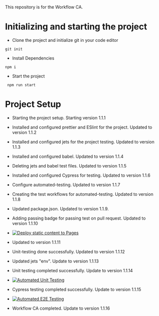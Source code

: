 This repository is for the Workflow CA.

# Initializing and starting the project

- Clone the project and initialize git in your code editor

 ```
 git init
 ```
- Install Dependencies

 ```
 npm i
 ```
 
- Start the project

```
 npm run start
 ```
# Project Setup

- Starting the project setup. Starting version 1.1.1

- Installed and configured prettier and ESlint for the project. Updated to version 1.1.2

- Installed and configured jets for the project testing. Updated to version 1.1.3

- Installed and configured babel. Updated to version 1.1.4

- Deleting jets and babel test files. Updated to version 1.1.5

- Installed and configured Cypress for testing. Updated to version 1.1.6

- Configure automated-testing. Updated to version 1.1.7

- Creating the test workflows for automated-testing. Updated to version 1.1.8

- Updated package.json. Updated to version 1.1.9.

- Adding passing badge for passing test on pull request. Updated to version 1.1.10

- [![Deploy static content to Pages](https://github.com/RobertDacian/social-media-client/actions/workflows/pages.yml/badge.svg)](https://github.com/RobertDacian/social-media-client/actions/workflows/pages.yml)

- Updated to version 1.1.11

- Unit-testing done successfully. Updated to version 1.1.12

- Updated jets "env". Update to version 1.1.13

- Unit testing completed successfully. Update to version 1.1.14

- [![Automated Unit Testing](https://github.com/RobertDacian/social-media-client/actions/workflows/unit-test.yml/badge.svg)](https://github.com/RobertDacian/social-media-client/actions/workflows/unit-test.yml)

- Cypress testing completed successfully. Update to version 1.1.15

- [![Automated E2E Testing](https://github.com/RobertDacian/social-media-client/actions/workflows/e2e-test.yml/badge.svg)](https://github.com/RobertDacian/social-media-client/actions/workflows/e2e-test.yml)

- Workflow CA completed. Update to version 1.1.16




